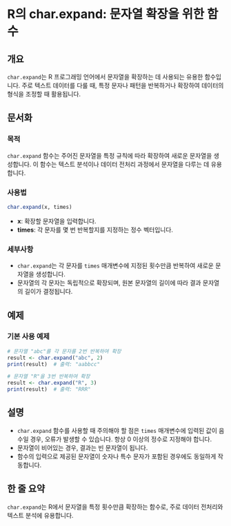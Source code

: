 <!--
Meta Description: # R의 char.expand: 문자열 확장을 위한 함수 ## 개요 `char.expand`는 R 프로그래밍 언어에서 문자열을 확장하는 데 사용되는 유용한 함수입니다. 주로 텍스트 데이터를 다룰 때, 특정 문자나 패턴을 반복하거나 확장하여 데이터의 형식을 조정할 때 활...
Meta Keywords: char, expand, 문자열을, times, result
-->

# R의 char.expand: 문자열 확장을 위한 함수

## 개요
`char.expand`는 R 프로그래밍 언어에서 문자열을 확장하는 데 사용되는 유용한 함수입니다. 주로 텍스트 데이터를 다룰 때, 특정 문자나 패턴을 반복하거나 확장하여 데이터의 형식을 조정할 때 활용됩니다.

## 문서화
### 목적
`char.expand` 함수는 주어진 문자열을 특정 규칙에 따라 확장하여 새로운 문자열을 생성합니다. 이 함수는 텍스트 분석이나 데이터 전처리 과정에서 문자열을 다루는 데 유용합니다.

### 사용법
```R
char.expand(x, times)
```

- **x**: 확장할 문자열을 입력합니다.
- **times**: 각 문자를 몇 번 반복할지를 지정하는 정수 벡터입니다.

### 세부사항
- `char.expand`는 각 문자를 `times` 매개변수에 지정된 횟수만큼 반복하여 새로운 문자열을 생성합니다.
- 문자열의 각 문자는 독립적으로 확장되며, 원본 문자열의 길이에 따라 결과 문자열의 길이가 결정됩니다.

## 예제
### 기본 사용 예제
```R
# 문자열 "abc"를 각 문자를 2번 반복하여 확장
result <- char.expand("abc", 2)
print(result)  # 출력: "aabbcc"

# 문자열 "R"을 3번 반복하여 확장
result <- char.expand("R", 3)
print(result)  # 출력: "RRR"
```

## 설명
- `char.expand` 함수를 사용할 때 주의해야 할 점은 `times` 매개변수에 입력된 값이 음수일 경우, 오류가 발생할 수 있습니다. 항상 0 이상의 정수로 지정해야 합니다.
- 문자열이 비어있는 경우, 결과는 빈 문자열이 됩니다.
- 함수의 입력으로 제공된 문자열이 숫자나 특수 문자가 포함된 경우에도 동일하게 작동합니다.

## 한 줄 요약
`char.expand`는 R에서 문자열을 특정 횟수만큼 확장하는 함수로, 주로 데이터 전처리와 텍스트 분석에 유용합니다.